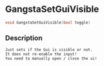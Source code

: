 # GangstaSetGuiVisible
```c
void GangstaSetGuiVisible(bool toggle)
```
## Description
```
Just sets if the Gui is visible or not.
It does not re-enable the input!
You need to manually open / close the ui!
```
